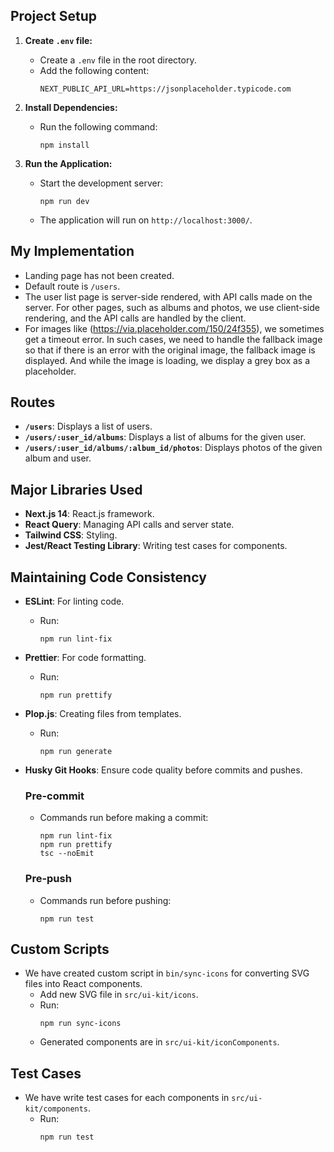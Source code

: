 ## Project Setup

1. **Create `.env` file:**
   - Create a `.env` file in the root directory.
   - Add the following content:
     ```
     NEXT_PUBLIC_API_URL=https://jsonplaceholder.typicode.com
     ```

2. **Install Dependencies:**
   - Run the following command:
     ```
     npm install
     ```

3. **Run the Application:**
   - Start the development server:
     ```
     npm run dev
     ```
   - The application will run on `http://localhost:3000/`.

## My Implementation

- Landing page has not been created.
- Default route is `/users`.
- The user list page is server-side rendered, with API calls made on the server. For other pages, such as albums and photos, we use client-side rendering, and the API calls are handled by the client.
- For images like (https://via.placeholder.com/150/24f355), we sometimes get a timeout error. In such cases, we need to handle the fallback image so that if there is an error with the original image, the fallback image is displayed. And while the image is loading, we display a grey box as a placeholder.

## Routes

- **`/users`**: Displays a list of users.
- **`/users/:user_id/albums`**: Displays a list of albums for the given user.
- **`/users/:user_id/albums/:album_id/photos`**: Displays photos of the given album and user.

## Major Libraries Used

- **Next.js 14**: React.js framework.
- **React Query**: Managing API calls and server state.
- **Tailwind CSS**: Styling.
- **Jest/React Testing Library**: Writing test cases for components.

## Maintaining Code Consistency

- **ESLint**: For linting code.
  - Run:
    ```
    npm run lint-fix
    ```
- **Prettier**: For code formatting.
  - Run:
    ```
    npm run prettify
    ```
- **Plop.js**: Creating files from templates.
  - Run:
    ```
    npm run generate
    ```
- **Husky Git Hooks**: Ensure code quality before commits and pushes.

  ### Pre-commit

  - Commands run before making a commit:
    ```
    npm run lint-fix
    npm run prettify
    tsc --noEmit
    ```

  ### Pre-push

  - Commands run before pushing:
    ```
    npm run test
    ```

## Custom Scripts

- We have created custom script in `bin/sync-icons` for converting SVG files into React components.
  - Add new SVG file in `src/ui-kit/icons`.
  - Run:
    ```
    npm run sync-icons
    ```
  - Generated components are in `src/ui-kit/iconComponents`.

## Test Cases

- We have write test cases for each components in `src/ui-kit/components`.
  - Run:
    ```
    npm run test
    ```
